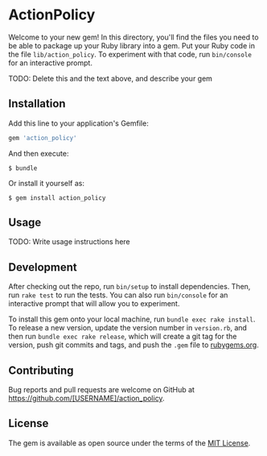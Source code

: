 # ActionPolicy

Welcome to your new gem! In this directory, you'll find the files you need to be able to package up your Ruby library into a gem. Put your Ruby code in the file `lib/action_policy`. To experiment with that code, run `bin/console` for an interactive prompt.

TODO: Delete this and the text above, and describe your gem

## Installation

Add this line to your application's Gemfile:

```ruby
gem 'action_policy'
```

And then execute:

    $ bundle

Or install it yourself as:

    $ gem install action_policy

## Usage

TODO: Write usage instructions here

## Development

After checking out the repo, run `bin/setup` to install dependencies. Then, run `rake test` to run the tests. You can also run `bin/console` for an interactive prompt that will allow you to experiment.

To install this gem onto your local machine, run `bundle exec rake install`. To release a new version, update the version number in `version.rb`, and then run `bundle exec rake release`, which will create a git tag for the version, push git commits and tags, and push the `.gem` file to [rubygems.org](https://rubygems.org).

## Contributing

Bug reports and pull requests are welcome on GitHub at https://github.com/[USERNAME]/action_policy.

## License

The gem is available as open source under the terms of the [MIT License](http://opensource.org/licenses/MIT).
